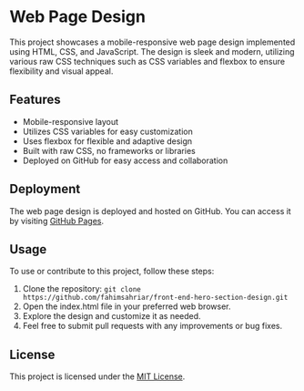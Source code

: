# Web Page Design

This project showcases a mobile-responsive web page design implemented using HTML, CSS, and JavaScript. The design is sleek and modern, utilizing various raw CSS techniques such as CSS variables and flexbox to ensure flexibility and visual appeal.

## Features

- Mobile-responsive layout
- Utilizes CSS variables for easy customization
- Uses flexbox for flexible and adaptive design
- Built with raw CSS, no frameworks or libraries
- Deployed on GitHub for easy access and collaboration

## Deployment

The web page design is deployed and hosted on GitHub. You can access it by visiting [GitHub Pages](https://fahimsahriar.github.io/front-end-hero-section-design/).

## Usage

To use or contribute to this project, follow these steps:

1. Clone the repository: `git clone https://github.com/fahimsahriar/front-end-hero-section-design.git`
2. Open the index.html file in your preferred web browser.
3. Explore the design and customize it as needed.
4. Feel free to submit pull requests with any improvements or bug fixes.

## License

This project is licensed under the [MIT License](LICENSE).
